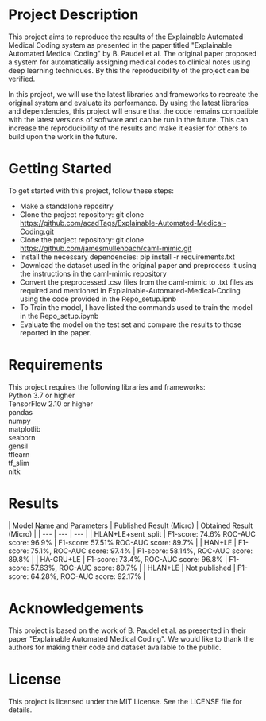 <h1> Project Description </h1>
This project aims to reproduce the results of the Explainable Automated Medical Coding system as presented in the paper titled "Explainable Automated Medical Coding" by B. Paudel et al. The original paper proposed a system for automatically assigning medical codes to clinical notes using deep learning techniques. By this the reproducibility of the project can be verified.

In this project, we will use the latest libraries and frameworks to recreate the original system and evaluate its performance. By using the latest libraries and dependencies, this project will ensure that the code remains compatible with the latest versions of software and can be run in the future. This can increase the reproducibility of the results and make it easier for others to build upon the work in the future.

<h1> Getting Started </h1>
To get started with this project, follow these steps:

- Make a standalone repositry
- Clone the project repository: git clone https://github.com/acadTags/Explainable-Automated-Medical-Coding.git
- Clone the project repository: git clone https://github.com/jamesmullenbach/caml-mimic.git
- Install the necessary dependencies: pip install -r requirements.txt
- Download the dataset used in the original paper and preprocess it using the instructions in the caml-mimic repository
- Convert the preprocessed .csv files from the caml-mimic to .txt files as required and mentioned in Explainable-Automated-Medical-Coding using the code provided in the Repo_setup.ipnb
- To Train the model, I have listed the commands used to train the model in the Repo_setup.ipynb
- Evaluate the model on the test set and compare the results to those reported in the paper.
<h1> Requirements </h1>
This project requires the following libraries and frameworks:
</br>
Python 3.7 or higher </br>
TensorFlow 2.10 or higher </br>
pandas </br>
numpy </br>
matplotlib </br>
seaborn </br>
gensil </br>
tflearn </br>
tf_slim </br>
nltk </br>

<h1> Results </h1>
| Model Name and Parameters | Published Result (Micro) | Obtained Result (Micro) |
| --- | --- | --- |
| HLAN+LE+sent_split | F1-score: 74.6% ROC-AUC score: 96.9% | F1-score: 57.51% ROC-AUC score: 89.7% |
| HAN+LE | F1-score: 75.1%, ROC-AUC score: 97.4% | F1-score: 58.14%, ROC-AUC score: 89.8% |
| HA-GRU+LE | F1-score: 73.4%, ROC-AUC score: 96.8% | F1-score: 57.63%, ROC-AUC score: 89.7% |
| HLAN+LE | Not published | F1-score: 64.28%, ROC-AUC score: 92.17% |

<h1> Acknowledgements </h1>
This project is based on the work of B. Paudel et al. as presented in their paper "Explainable Automated Medical Coding". We would like to thank the authors for making their code and dataset available to the public.

<h1> License </h1>
This project is licensed under the MIT License. See the LICENSE file for details.
